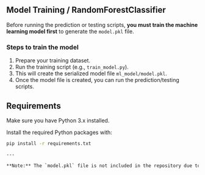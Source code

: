 ## Model Training / RandomForestClassifier

Before running the prediction or testing scripts, **you must train the machine learning model first** to generate the `model.pkl` file.

### Steps to train the model

1. Prepare your training dataset.
2. Run the training script (e.g., `train_model.py`).
3. This will create the serialized model file `ml_model/model.pkl`.
4. Once the model file is created, you can run the prediction/testing scripts.

## Requirements

Make sure you have Python 3.x installed.

Install the required Python packages with:

```bash
pip install -r requirements.txt

---

**Note:** The `model.pkl` file is not included in the repository due to its size. Please train the model locally or obtain the pre-trained model file before testing.

